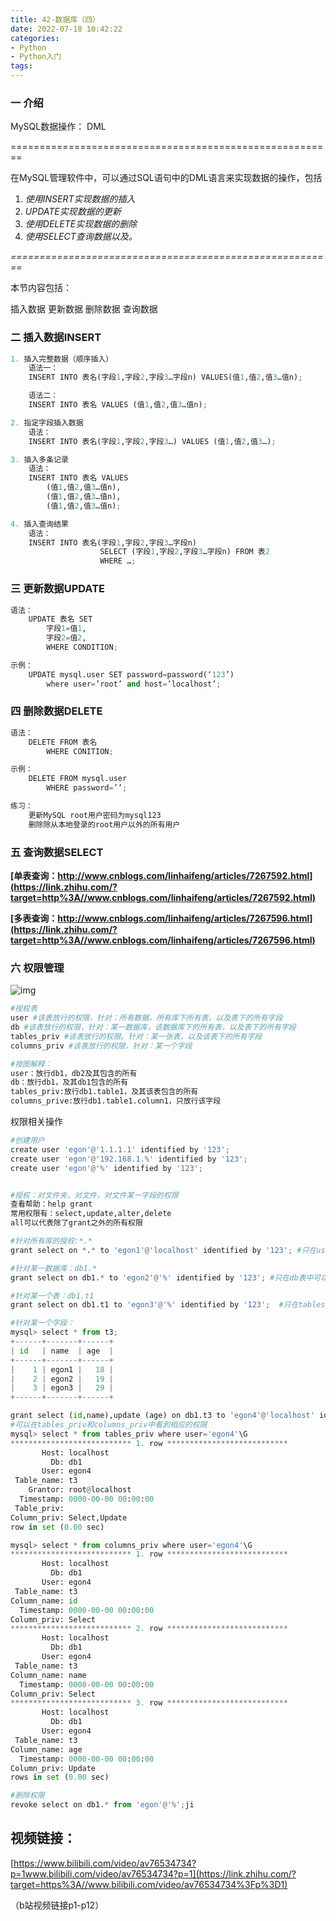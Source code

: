 ```yaml
---
title: 42-数据库（四）
date: 2022-07-18 10:42:22
categories:
- Python
- Python入门
tags:
---
```


### 一 介绍

MySQL数据操作： DML

========================================================

在MySQL管理软件中，可以通过SQL语句中的DML语言来实现数据的操作，包括

1. *使用INSERT实现数据的插入*
2. *UPDATE实现数据的更新*
3. *使用DELETE实现数据的删除*
4. *使用SELECT查询数据以及。*

*========================================================*

本节内容包括：

插入数据 更新数据 删除数据 查询数据


### 二 插入数据INSERT

```python
1. 插入完整数据（顺序插入）
    语法一：
    INSERT INTO 表名(字段1,字段2,字段3…字段n) VALUES(值1,值2,值3…值n);

    语法二：
    INSERT INTO 表名 VALUES (值1,值2,值3…值n);

2. 指定字段插入数据
    语法：
    INSERT INTO 表名(字段1,字段2,字段3…) VALUES (值1,值2,值3…);

3. 插入多条记录
    语法：
    INSERT INTO 表名 VALUES
        (值1,值2,值3…值n),
        (值1,值2,值3…值n),
        (值1,值2,值3…值n);

4. 插入查询结果
    语法：
    INSERT INTO 表名(字段1,字段2,字段3…字段n) 
                    SELECT (字段1,字段2,字段3…字段n) FROM 表2
                    WHERE …;
```

### 三 更新数据UPDATE

```python
语法：
    UPDATE 表名 SET
        字段1=值1,
        字段2=值2,
        WHERE CONDITION;

示例：
    UPDATE mysql.user SET password=password(‘123’) 
        where user=’root’ and host=’localhost’;
```

### 四 删除数据DELETE

```python
语法：
    DELETE FROM 表名 
        WHERE CONITION;

示例：
    DELETE FROM mysql.user 
        WHERE password=’’;

练习：
    更新MySQL root用户密码为mysql123
    删除除从本地登录的root用户以外的所有用户
```

### 五 查询数据SELECT

**[单表查询：http://www.cnblogs.com/linhaifeng/articles/7267592.html](https://link.zhihu.com/?target=http%3A//www.cnblogs.com/linhaifeng/articles/7267592.html)**

**[多表查询：http://www.cnblogs.com/linhaifeng/articles/7267596.html](https://link.zhihu.com/?target=http%3A//www.cnblogs.com/linhaifeng/articles/7267596.html)**

### 六 权限管理



![img](https://pic4.zhimg.com/80/v2-be7593dce6e8e3a6f5cbf7c2b9c305db_720w.jpg)



```python
#授权表
user #该表放行的权限，针对：所有数据，所有库下所有表，以及表下的所有字段
db #该表放行的权限，针对：某一数据库，该数据库下的所有表，以及表下的所有字段
tables_priv #该表放行的权限。针对：某一张表，以及该表下的所有字段
columns_priv #该表放行的权限，针对：某一个字段

#按图解释：
user：放行db1，db2及其包含的所有
db：放行db1，及其db1包含的所有
tables_priv:放行db1.table1，及其该表包含的所有
columns_prive:放行db1.table1.column1，只放行该字段
```

权限相关操作

```python
#创建用户
create user 'egon'@'1.1.1.1' identified by '123';
create user 'egon'@'192.168.1.%' identified by '123';
create user 'egon'@'%' identified by '123';


#授权：对文件夹，对文件，对文件某一字段的权限
查看帮助：help grant
常用权限有：select,update,alter,delete
all可以代表除了grant之外的所有权限

#针对所有库的授权:*.*
grant select on *.* to 'egon1'@'localhost' identified by '123'; #只在user表中可以查到egon1用户的select权限被设置为Y

#针对某一数据库：db1.*
grant select on db1.* to 'egon2'@'%' identified by '123'; #只在db表中可以查到egon2用户的select权限被设置为Y

#针对某一个表：db1.t1
grant select on db1.t1 to 'egon3'@'%' identified by '123';  #只在tables_priv表中可以查到egon3用户的select权限

#针对某一个字段：
mysql> select * from t3;
+------+-------+------+
| id   | name  | age  |
+------+-------+------+
|    1 | egon1 |   18 |
|    2 | egon2 |   19 |
|    3 | egon3 |   29 |
+------+-------+------+

grant select (id,name),update (age) on db1.t3 to 'egon4'@'localhost' identified by '123'; 
#可以在tables_priv和columns_priv中看到相应的权限
mysql> select * from tables_priv where user='egon4'\G
*************************** 1. row ***************************
       Host: localhost
         Db: db1
       User: egon4
 Table_name: t3
    Grantor: root@localhost
  Timestamp: 0000-00-00 00:00:00
 Table_priv:
Column_priv: Select,Update
row in set (0.00 sec)

mysql> select * from columns_priv where user='egon4'\G
*************************** 1. row ***************************
       Host: localhost
         Db: db1
       User: egon4
 Table_name: t3
Column_name: id
  Timestamp: 0000-00-00 00:00:00
Column_priv: Select
*************************** 2. row ***************************
       Host: localhost
         Db: db1
       User: egon4
 Table_name: t3
Column_name: name
  Timestamp: 0000-00-00 00:00:00
Column_priv: Select
*************************** 3. row ***************************
       Host: localhost
         Db: db1
       User: egon4
 Table_name: t3
Column_name: age
  Timestamp: 0000-00-00 00:00:00
Column_priv: Update
rows in set (0.00 sec)

#删除权限
revoke select on db1.* from 'egon'@'%';ji
```

## 视频链接：

[https://www.bilibili.com/video/av76534734?p=1www.bilibili.com/video/av76534734?p=1](https://link.zhihu.com/?target=https%3A//www.bilibili.com/video/av76534734%3Fp%3D1)

（b站视频链接p1-p12）